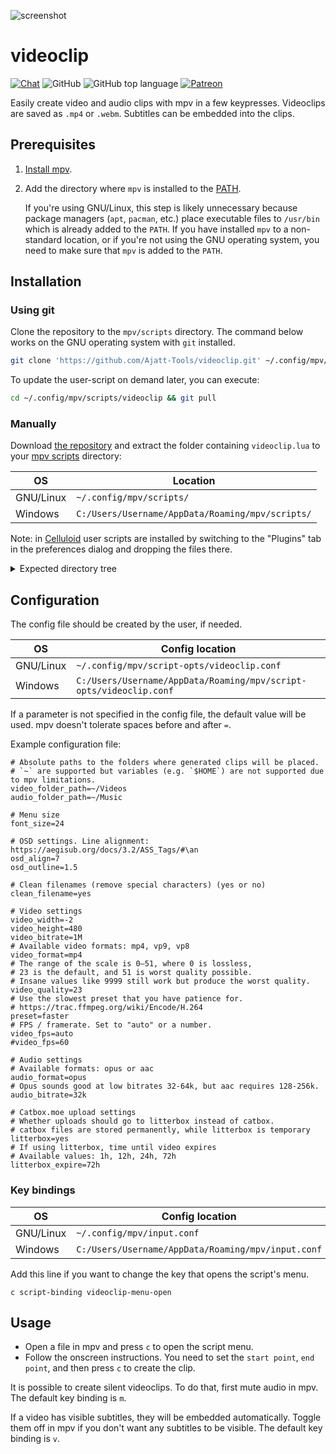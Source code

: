 ![screenshot](https://github.com/Lemmmy/videoclip/assets/858456/855bff15-b0cd-4c12-a9ac-40a5e01d3b83)

# videoclip

[![Chat](https://img.shields.io/badge/chat-join-green)](https://tatsumoto-ren.github.io/blog/join-our-community.html)
![GitHub](https://img.shields.io/github/license/Ajatt-Tools/videoclip)
![GitHub top language](https://img.shields.io/github/languages/top/Ajatt-Tools/videoclip)
[![Patreon](https://img.shields.io/badge/support-patreon-orange)](https://tatsumoto.neocities.org/blog/donating-to-tatsumoto.html)

Easily create video and audio clips with mpv in a few keypresses.
Videoclips are saved as `.mp4` or `.webm`.
Subtitles can be embedded into the clips.

## Prerequisites

1) [Install mpv](https://mpv.io/installation/).
2) Add the directory where `mpv` is installed
   to the [PATH](https://www.mojeek.com/search?q=path+variable).

   If you're using GNU/Linux, this step is likely unnecessary
   because package managers (`apt`, `pacman`, etc.)
   place executable files to `/usr/bin` which is already added to the `PATH`.
   If you have installed `mpv` to a non-standard location,
   or if you're not using the GNU operating system,
   you need to make sure that `mpv` is added to the `PATH`.

## Installation

### Using git

Clone the repository to the `mpv/scripts` directory.
The command below works on the GNU operating system with `git` installed.

``` bash
git clone 'https://github.com/Ajatt-Tools/videoclip.git' ~/.config/mpv/scripts/videoclip
```

To update the user-script on demand later, you can execute:

``` bash
cd ~/.config/mpv/scripts/videoclip && git pull
```

### Manually

Download
[the repository](https://github.com/Ajatt-Tools/videoclip/archive/refs/heads/master.zip)
and extract the folder containing
`videoclip.lua`
to your [mpv scripts](https://github.com/mpv-player/mpv/wiki/User-Scripts) directory:

| OS | Location |
| --- | --- |
| GNU/Linux | `~/.config/mpv/scripts/` |
| Windows | `C:/Users/Username/AppData/Roaming/mpv/scripts/` |

Note: in [Celluloid](https://www.archlinux.org/packages/community/x86_64/celluloid/)
user scripts are installed by switching to the "Plugins" tab
in the preferences dialog and dropping the files there.

<details>

<summary>Expected directory tree</summary>

```
~/.config/mpv/scripts
|-- other_addon_1
|-- other_addon_2
`-- videoclip
    |-- main.lua
    |-- ...
    `-- videoclip.lua
```

</details>

## Configuration

The config file should be created by the user, if needed.

| OS | Config location |
| --- | --- |
| GNU/Linux | `~/.config/mpv/script-opts/videoclip.conf` |
| Windows | `C:/Users/Username/AppData/Roaming/mpv/script-opts/videoclip.conf` |

If a parameter is not specified in the config file, the default value will be used.
mpv doesn't tolerate spaces before and after `=`.

Example configuration file:

```
# Absolute paths to the folders where generated clips will be placed.
# `~` are supported but variables (e.g. `$HOME`) are not supported due to mpv limitations.
video_folder_path=~/Videos
audio_folder_path=~/Music

# Menu size
font_size=24

# OSD settings. Line alignment: https://aegisub.org/docs/3.2/ASS_Tags/#\an
osd_align=7
osd_outline=1.5

# Clean filenames (remove special characters) (yes or no)
clean_filename=yes

# Video settings
video_width=-2
video_height=480
video_bitrate=1M
# Available video formats: mp4, vp9, vp8
video_format=mp4
# The range of the scale is 0–51, where 0 is lossless,
# 23 is the default, and 51 is worst quality possible.
# Insane values like 9999 still work but produce the worst quality.
video_quality=23
# Use the slowest preset that you have patience for.
# https://trac.ffmpeg.org/wiki/Encode/H.264
preset=faster
# FPS / framerate. Set to "auto" or a number.
video_fps=auto
#video_fps=60

# Audio settings
# Available formats: opus or aac
audio_format=opus
# Opus sounds good at low bitrates 32-64k, but aac requires 128-256k.
audio_bitrate=32k

# Catbox.moe upload settings
# Whether uploads should go to litterbox instead of catbox.
# catbox files are stored permanently, while litterbox is temporary
litterbox=yes
# If using litterbox, time until video expires
# Available values: 1h, 12h, 24h, 72h
litterbox_expire=72h
```

### Key bindings

| OS | Config location |
| --- | --- |
| GNU/Linux | `~/.config/mpv/input.conf` |
| Windows | `C:/Users/Username/AppData/Roaming/mpv/input.conf` |

Add this line if you want to change the key that opens the script's menu.

```
c script-binding videoclip-menu-open
```

## Usage

- Open a file in mpv and press `c` to open the script menu.
- Follow the onscreen instructions. You need to set the `start point`,
`end point`, and then press `c` to create the clip.

It is possible to create silent videoclips.
To do that, first mute audio in mpv.
The default key binding is `m`.

If a video has visible subtitles, they will be embedded automatically.
Toggle them off in mpv if you don't want any subtitles to be visible.
The default key binding is `v`.
